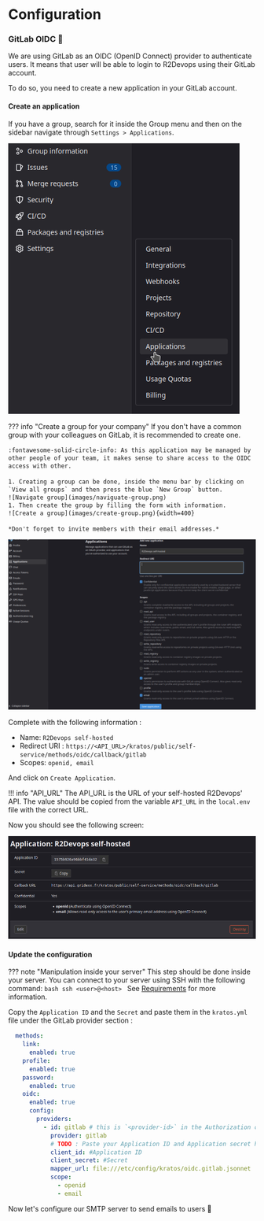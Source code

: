 
# Configuration

### GitLab OIDC 🦊

We are using GitLab as an OIDC (OpenID Connect) provider to authenticate users. It means that user will be able to login to R2Devops using their GitLab account.

To do so, you need to create a new application in your GitLab account.

#### Create an application


If you have a group, search for it inside the Group menu and then on the sidebar navigate through `Settings > Applications`. 

![Profile_Menu](images/profile_menu_gitlab.png)

??? info "Create a group for your company"
    If you don't have a common group with your colleagues on GitLab, it is recommended to create one.

    :fontawesome-solid-circle-info: As this application may be managed by other people of your team, it makes sense to share access to the OIDC access with other.

    1. Creating a group can be done, inside the menu bar by clicking on  `View all groups` and then press the blue `New Group` button. 
    ![Navigate group](images/naviguate-group.png)
    1. Then create the group by filling the form with information.
    ![Create a group](images/create-group.png){width=400}

    *Don't forget to invite members with their email addresses.* 

![New_Application](images/application_gitlab.png)

Complete with the following information :  

* Name: `R2Devops self-hosted`  
* Redirect URI : `https://<API_URL>/kratos/public/self-service/methods/oidc/callback/gitlab`  
* Scopes: `openid, email`  

And click on `Create Application`.

!!! info "API_URL"
    The API_URL is the URL of your self-hosted R2Devops' API. The value should be copied from the variable `API_URL` in the `local.env` file with the correct URL.

Now you should see the following screen:

![Application](images/application_created_gitlab.png)

#### Update the configuration

??? note "Manipulation inside your server"
    This step should be done inside your server. You can connect to your server using SSH with the following command:
    ```bash
    ssh <user>@<host>
    ```
    See [Requirements](/requirements/#ssh) for more information.

Copy the `Application ID` and the `Secret` and paste them in the `kratos.yml` file under the GitLab provider section :

```yaml title="kratos.yml" hl_lines="15 16"
  methods:
    link:
      enabled: true
    profile:
      enabled: true
    password:
      enabled: true
    oidc:
      enabled: true
      config:
        providers:
          - id: gitlab # this is `<provider-id>` in the Authorization callback URL. DO NOT CHANGE IT ONCE SET!
            provider: gitlab
            # TODO : Paste your Application ID and Application secret here :
            client_id: #Application ID
            client_secret: #Secret
            mapper_url: file:///etc/config/kratos/oidc.gitlab.jsonnet
            scope:
              - openid
              - email
```


Now let's configure our SMTP server to send emails to users 📨